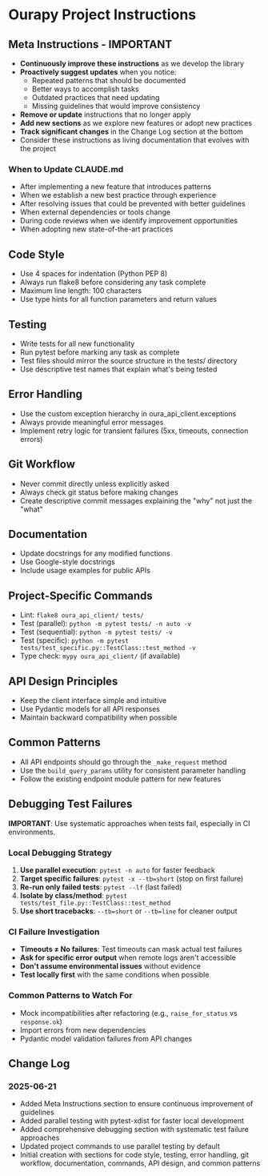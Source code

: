 # Ourapy Project Instructions

## Meta Instructions - IMPORTANT
- **Continuously improve these instructions** as we develop the library
- **Proactively suggest updates** when you notice:
  - Repeated patterns that should be documented
  - Better ways to accomplish tasks
  - Outdated practices that need updating
  - Missing guidelines that would improve consistency
- **Remove or update** instructions that no longer apply
- **Add new sections** as we explore new features or adopt new practices
- **Track significant changes** in the Change Log section at the bottom
- Consider these instructions as living documentation that evolves with the project

### When to Update CLAUDE.md
- After implementing a new feature that introduces patterns
- When we establish a new best practice through experience
- After resolving issues that could be prevented with better guidelines
- When external dependencies or tools change
- During code reviews when we identify improvement opportunities
- When adopting new state-of-the-art practices

## Code Style
- Use 4 spaces for indentation (Python PEP 8)
- Always run flake8 before considering any task complete
- Maximum line length: 100 characters
- Use type hints for all function parameters and return values

## Testing
- Write tests for all new functionality
- Run pytest before marking any task as complete
- Test files should mirror the source structure in the tests/ directory
- Use descriptive test names that explain what's being tested

## Error Handling
- Use the custom exception hierarchy in oura_api_client.exceptions
- Always provide meaningful error messages
- Implement retry logic for transient failures (5xx, timeouts, connection errors)

## Git Workflow
- Never commit directly unless explicitly asked
- Always check git status before making changes
- Create descriptive commit messages explaining the "why" not just the "what"

## Documentation
- Update docstrings for any modified functions
- Use Google-style docstrings
- Include usage examples for public APIs

## Project-Specific Commands
- Lint: `flake8 oura_api_client/ tests/`
- Test (parallel): `python -m pytest tests/ -n auto -v`
- Test (sequential): `python -m pytest tests/ -v`
- Test (specific): `python -m pytest tests/test_specific.py::TestClass::test_method -v`
- Type check: `mypy oura_api_client/` (if available)

## API Design Principles
- Keep the client interface simple and intuitive
- Use Pydantic models for all API responses
- Maintain backward compatibility when possible

## Common Patterns
- All API endpoints should go through the `_make_request` method
- Use the `build_query_params` utility for consistent parameter handling
- Follow the existing endpoint module pattern for new features

## Debugging Test Failures
**IMPORTANT**: Use systematic approaches when tests fail, especially in CI environments.

### Local Debugging Strategy
1. **Use parallel execution**: `pytest -n auto` for faster feedback
2. **Target specific failures**: `pytest -x --tb=short` (stop on first failure)
3. **Re-run only failed tests**: `pytest --lf` (last failed)
4. **Isolate by class/method**: `pytest tests/test_file.py::TestClass::test_method`
5. **Use short tracebacks**: `--tb=short` or `--tb=line` for cleaner output

### CI Failure Investigation
- **Timeouts ≠ No failures**: Test timeouts can mask actual test failures
- **Ask for specific error output** when remote logs aren't accessible
- **Don't assume environmental issues** without evidence
- **Test locally first** with the same conditions when possible

### Common Patterns to Watch For
- Mock incompatibilities after refactoring (e.g., `raise_for_status` vs `response.ok`)
- Import errors from new dependencies
- Pydantic model validation failures from API changes

## Change Log
### 2025-06-21
- Added Meta Instructions section to ensure continuous improvement of guidelines
- Added parallel testing with pytest-xdist for faster local development
- Added comprehensive debugging section with systematic test failure approaches
- Updated project commands to use parallel testing by default
- Initial creation with sections for code style, testing, error handling, git workflow, documentation, commands, API design, and common patterns